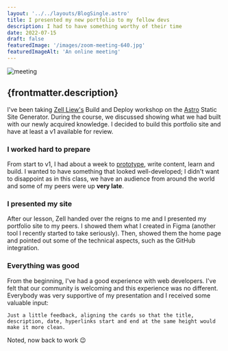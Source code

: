 ```yaml
---
layout: '../../layouts/BlogSingle.astro'
title: I presented my new portfolio to my fellow devs
description: I had to have something worthy of their time
date: 2022-07-15
draft: false
featuredImage: '/images/zoom-meeting-640.jpg'
featuredImageAlt: 'An online meeting'
---
```


<!-- need to figure out how to use frontmatter featured image in markdown image tag... or just use html image tag

![Keyboard](frontmatter.featuredImage)
-->

<img src={frontmatter.featuredImage} alt="meeting" />

## {frontmatter.description}

I've been taking [Zell Liew's](https://zellwk.com/blog/) Build and Deploy workshop on the [Astro](https://astro.build/) Static Site Generator. During the course, we discussed showing what we had built with our newly acquired knowledge. I decided to build this portfolio site and have at least a v1 available for review.

### I worked hard to prepare

From start to v1, I had about a week to [prototype](https://www.figma.com/file/uMRRCvFNkalcPhBOtRyqXX/Portfolio-v2.5?node-id=0%3A1), write content, learn and build. I wanted to have something that looked well-developed; I didn't want to disappoint as in this class, we have an audience from around the world and some of my peers were up **very late**.

### I presented my site

After our lesson, Zell handed over the reigns to me and I presented my portfolio site to my peers. I showed them what I created in Figma (another tool I recently started to take seriously). Then, showed them the home page and pointed out some of the technical aspects, such as the GitHub integration.

### Everything was good

From the beginning, I've had a good experience with web developers. I've felt that our community is welcoming and this experience was no different. Everybody was very supportive of my presentation and I received some valuable input:

```
Just a little feedback, aligning the cards so that the title, description, date, hyperlinks start and end at the same height would make it more clean.
```

Noted, now back to work 😉

<!-- <a class="brand-link brand-link--callout" href="./2022-07-08-using-github-topics">I wrote about it</a> -->
